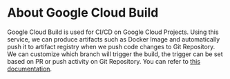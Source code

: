 # About Google Cloud Build
Google Cloud Build is used for CI/CD on Google Cloud Projects. Using this service, we can produce artifacts such as Docker Image and automatically push it to artifact registry when we push code changes to Git Repository.
We can customize which branch will trigger the build, the trigger can be set based on PR or push activity on Git Repository.
You can refer to [this documentation](https://cloud.google.com/build/docs/overview).